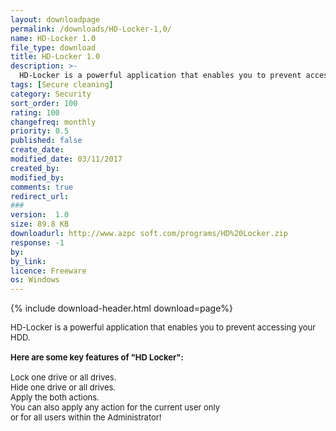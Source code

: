 ```yaml
---
layout: downloadpage
permalink: /downloads/HD-Locker-1,0/
name: HD-Locker 1.0
file_type: download
title: HD-Locker 1.0
description: >-
  HD-Locker is a powerful application that enables you to prevent accessing your HDD.
tags: [Secure cleaning]
category: Security
sort_order: 100
rating: 100
changefreq: monthly
priority: 0.5
published: false
create_date: 
modified_date: 03/11/2017
created_by: 
modified_by: 
comments: true
redirect_url: 
### 
version:  1.0
size: 89.8 KB
downloadurl: http://www.azpc soft.com/programs/HD%20Locker.zip
response: -1
by: 
by_link: 
licence: Freeware
os: Windows
---
```


{% include download-header.html download=page%}

<p style="fix-download-text !important">
<p><font size="2"><p>HD-Locker is a powerful application that enables you to prevent accessing your HDD.<br />
<br />
<span><strong>Here </strong><strong>are some key features of "HD Locker":</strong></span><br />
<br />
Lock one drive or all drives. <br />
Hide one drive or all drives. <br />
Apply the both actions. <br />
You can also apply any action for the current user only <br />
or for all users within the Administrator!</p></p></p>
